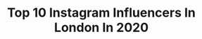 ---
title: Top 10 Instagram Influencers In London In 2020
description: >-
  Find top Instagram influencers in London in 2020. Most popular hashtags: # #july2019 #notsurethisbikewillgetushome #21.
platform: Instagram
profiles:
  - username: "hannahbalogun_"
    fullname: >-
      HAN.
    location: "United Kingdom"
    followers: 3303
    engagement: 2552
    commentsToLikes: 0.040763
    avatar: "https://scontent-lhr8-1.cdninstagram.com/v/t51.2885-19/s320x320/91382698_663893597503388_7405144765064282112_n.jpg?_nc_ht=scontent-lhr8-1.cdninstagram.com&_nc_ohc=iJ2xo7OaLlQAX8C2wRp&oh=b32845009efb4a6035bffa49e93ebe21&oe=5EB9BD6F"
    verified: false
    hashtags: "#21"
  - username: "evie_mm"
    fullname: >-
      E V I E M M 🧚🏼‍♀️
    location: "United Kingdom"
    followers: 85358
    engagement: 732
    commentsToLikes: 0.009191
    avatar: "https://scontent-lhr8-1.cdninstagram.com/v/t51.2885-19/s320x320/67008744_359113044773309_2353993878979215360_n.jpg?_nc_ht=scontent-lhr8-1.cdninstagram.com&_nc_ohc=Schla6dg31oAX_CXGYS&oh=a21a81c541f45bd6a41603bb91608c00&oe=5EBB06F4"
    verified: false
    hashtags: ""
  - username: "sarahxgiovetti"
    fullname: >-
      Sarah G
    location: "United Kingdom"
    followers: 11897
    engagement: 625
    commentsToLikes: 0.058211
    avatar: "https://scontent-ams4-1.cdninstagram.com/v/t51.2885-19/s320x320/49854666_2304216086278820_422012680367243264_n.jpg?_nc_ht=scontent-ams4-1.cdninstagram.com&_nc_ohc=BlBiBLEXJlcAX_Msr_-&oh=4e7a8478bbe2d6519208a13c8b7fdcef&oe=5EBBB644"
    verified: false
    hashtags: "#fashionnova, #katchme, #lullabellz, #novababe"
  - username: "teganalexandraa"
    fullname: >-
      Tegan Alexandra Owen
    location: "United Kingdom"
    followers: 72029
    engagement: 840
    commentsToLikes: 0.003677
    avatar: "https://scontent-lhr8-1.cdninstagram.com/v/t51.2885-19/s320x320/92691628_854935744970928_248571305270444032_n.jpg?_nc_ht=scontent-lhr8-1.cdninstagram.com&_nc_ohc=f1AGtXH71XoAX9s3phb&oh=0088b6a51b18fcc8c020932b9495b1c1&oe=5EBCCB43"
    verified: false
    hashtags: ""
  - username: "findingnaeem"
    fullname: >-
      Naeem
    location: "United Kingdom"
    followers: 3466
    engagement: 1143
    commentsToLikes: 0.087883
    avatar: "https://scontent-lhr8-1.cdninstagram.com/v/t51.2885-19/s320x320/73475399_398756007482953_3148947705053577216_n.jpg?_nc_ht=scontent-lhr8-1.cdninstagram.com&_nc_ohc=GnHRdLwpGRkAX9XiSvZ&oh=3e4545ecb42abe8d3c8557fefa8d8f17&oe=5EB8BCE8"
    verified: false
    hashtags: "#selfisolate, #wfh"
  - username: "ashton.hf"
    fullname: >-
      Ashton Hugh
    location: "United Kingdom"
    followers: 6957
    engagement: 1020
    commentsToLikes: 0.021382
    avatar: "https://scontent-lhr8-1.cdninstagram.com/v/t51.2885-19/s320x320/24332376_1535290799900420_1264249835763007488_n.jpg?_nc_ht=scontent-lhr8-1.cdninstagram.com&_nc_ohc=OGoIYdgbDj0AX9SZEjD&oh=dedb29d688cbee1aee2354919a8bdd05&oe=5EBCC5A7"
    verified: false
    hashtags: "#archive, #july2019, #petra, #personal"
  - username: "davidgardner"
    fullname: >-
      David Gardner
    location: "United Kingdom"
    followers: 139335
    engagement: 310
    commentsToLikes: 0.013774
    avatar: "https://scontent-atl3-1.cdninstagram.com/v/t51.2885-19/s320x320/87421934_129435438470797_3121604135066009600_n.jpg?_nc_ht=scontent-atl3-1.cdninstagram.com&_nc_ohc=s3QAL6RdNBIAX8UOeq7&oh=6bbb9db9fb8a26ba55a04166c3c329e3&oe=5EB9953D"
    verified: true
    hashtags: "#notsurethisbikewillgetushome"
  - username: "indiachohan"
    fullname: >-
      INDIA EVA
    location: "United Kingdom"
    followers: 19277
    engagement: 412
    commentsToLikes: 0.024836
    avatar: "https://scontent-lhr8-1.cdninstagram.com/v/t51.2885-19/s320x320/83308982_197448228117600_1280906792678719488_n.jpg?_nc_ht=scontent-lhr8-1.cdninstagram.com&_nc_ohc=AyJ2Ve4dACEAX9N7BIK&oh=3f43290fd011fbbba372d898c1ec29db&oe=5EB98B20"
    verified: false
    hashtags: ""
  - username: "ashleighhoneyghan"
    fullname: >-
      𝓐𝓼𝓱𝓵𝓮𝓲𝓰𝓱 🍯
    location: "United Kingdom"
    followers: 2821
    engagement: 903
    commentsToLikes: 0.096657
    avatar: "https://scontent-ams4-1.cdninstagram.com/v/t51.2885-19/s320x320/75554003_2450724998534701_2259545215972933632_n.jpg?_nc_ht=scontent-ams4-1.cdninstagram.com&_nc_ohc=GjpWn493HE0AX9r3dEM&oh=a41ad0febb131d27f538842204fb367e&oe=5EBD0337"
    verified: false
    hashtags: "#archives"
  - username: "anatakonyourface"
    fullname: >-
      Ana Takahashi
    location: "United Kingdom"
    followers: 52342
    engagement: 1285
    commentsToLikes: 0.008410
    avatar: "https://scontent-lhr8-1.cdninstagram.com/v/t51.2885-19/s320x320/87231615_206585740730331_4331413572430069760_n.jpg?_nc_ht=scontent-lhr8-1.cdninstagram.com&_nc_ohc=7WMJKycgo1MAX9Nipea&oh=275cb312f9300f1d00ec66eebfc8324e&oe=5EBB017E"
    verified: false
    hashtags: ""
---